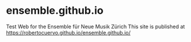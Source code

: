 # ensemble.github.io
Test Web for the Ensemble für Neue Musik Zürich
This site is published at https://robertocuervo.github.io/ensemble.github.io/

